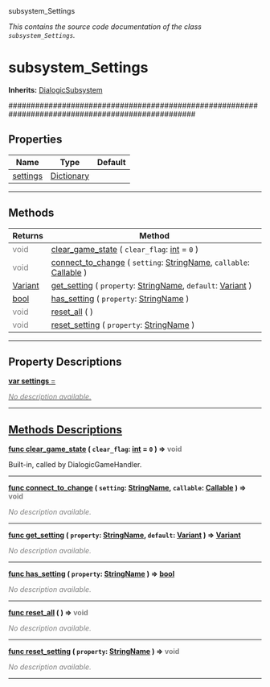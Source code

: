 
<div class="header-banner purple">
<div class="header-label purple">subsystem_Settings</div>
</div>

*This contains the source code documentation of the class `subsystem_Settings`.*
        
# subsystem_Settings
**Inherits:** [DialogicSubsystem](class_dialogicsubsystem.md)

##################################################################################################
## Properties
Name | Type | Default 
--- | --- | --- 
[<span class="hljs-title">settings</span>](#property-settings) | [Dictionary](https://docs.godotengine.org/en/latest/classes/class_dictionary.html#class-dictionary) |   
--- 

## Methods
Returns | Method 
--- | --- 
<span style = "color: gray">void</span> | [<span class="hljs-title">clear_game_state</span>](#property-clear_game_state) ( `clear_flag`: [int](https://docs.godotengine.org/en/latest/classes/class_int.html#class-int) = `0` ) 
<span style = "color: gray">void</span> | [<span class="hljs-title">connect_to_change</span>](#property-connect_to_change) ( `setting`: [StringName](https://docs.godotengine.org/en/latest/classes/class_stringname.html#class-stringname), `callable`: [Callable](https://docs.godotengine.org/en/latest/classes/class_callable.html#class-callable) ) 
<span class="hljs-attribute">[Variant](https://docs.godotengine.org/en/latest/classes/class_variant.html#class-variant)</span> | [<span class="hljs-title">get_setting</span>](#property-get_setting) ( `property`: [StringName](https://docs.godotengine.org/en/latest/classes/class_stringname.html#class-stringname), `default`: [Variant](https://docs.godotengine.org/en/latest/classes/class_variant.html#class-variant) ) 
<span class="hljs-attribute">[bool](https://docs.godotengine.org/en/latest/classes/class_bool.html#class-bool)</span> | [<span class="hljs-title">has_setting</span>](#property-has_setting) ( `property`: [StringName](https://docs.godotengine.org/en/latest/classes/class_stringname.html#class-stringname) ) 
<span style = "color: gray">void</span> | [<span class="hljs-title">reset_all</span>](#property-reset_all) ( ) 
<span style = "color: gray">void</span> | [<span class="hljs-title">reset_setting</span>](#property-reset_setting) ( `property`: [StringName](https://docs.godotengine.org/en/latest/classes/class_stringname.html#class-stringname) ) 
--- 
## Property Descriptions



<a class="header" id="property-settings" href="#property-settings">**<span class="hljs-attribute">var</span> <span class="hljs-title">settings</span> <span style = "color: gray"> = </span> <unknown>** 



 <span style = "color: gray">*No description available.*</span> 

---

## Methods Descriptions



<a class="header" id="method-clear_game_state" href="#method-clear_game_state">**<span class="hljs-attribute">func</span> [<span class="hljs-title">clear_game_state</span>](#property-clear_game_state) ( `clear_flag`: [int](https://docs.godotengine.org/en/latest/classes/class_int.html#class-int) = `0` )</a>  ⇒ <span style = "color: gray">void</span>** 



Built-in, called by DialogicGameHandler.

---



<a class="header" id="method-connect_to_change" href="#method-connect_to_change">**<span class="hljs-attribute">func</span> [<span class="hljs-title">connect_to_change</span>](#property-connect_to_change) ( `setting`: [StringName](https://docs.godotengine.org/en/latest/classes/class_stringname.html#class-stringname), `callable`: [Callable](https://docs.godotengine.org/en/latest/classes/class_callable.html#class-callable) )</a>  ⇒ <span style = "color: gray">void</span>** 



 <span style = "color: gray">*No description available.*</span> 

---



<a class="header" id="method-get_setting" href="#method-get_setting">**<span class="hljs-attribute">func</span> [<span class="hljs-title">get_setting</span>](#property-get_setting) ( `property`: [StringName](https://docs.godotengine.org/en/latest/classes/class_stringname.html#class-stringname), `default`: [Variant](https://docs.godotengine.org/en/latest/classes/class_variant.html#class-variant) )</a>  ⇒ <span class="hljs-attribute">[Variant](https://docs.godotengine.org/en/latest/classes/class_variant.html#class-variant)</span>** 



 <span style = "color: gray">*No description available.*</span> 

---



<a class="header" id="method-has_setting" href="#method-has_setting">**<span class="hljs-attribute">func</span> [<span class="hljs-title">has_setting</span>](#property-has_setting) ( `property`: [StringName](https://docs.godotengine.org/en/latest/classes/class_stringname.html#class-stringname) )</a>  ⇒ <span class="hljs-attribute">[bool](https://docs.godotengine.org/en/latest/classes/class_bool.html#class-bool)</span>** 



 <span style = "color: gray">*No description available.*</span> 

---



<a class="header" id="method-reset_all" href="#method-reset_all">**<span class="hljs-attribute">func</span> [<span class="hljs-title">reset_all</span>](#property-reset_all) ( )</a>  ⇒ <span style = "color: gray">void</span>** 



 <span style = "color: gray">*No description available.*</span> 

---



<a class="header" id="method-reset_setting" href="#method-reset_setting">**<span class="hljs-attribute">func</span> [<span class="hljs-title">reset_setting</span>](#property-reset_setting) ( `property`: [StringName](https://docs.godotengine.org/en/latest/classes/class_stringname.html#class-stringname) )</a>  ⇒ <span style = "color: gray">void</span>** 



 <span style = "color: gray">*No description available.*</span> 

---


